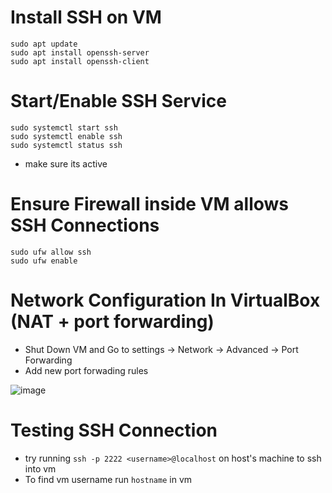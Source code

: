 # Install SSH on VM

```
sudo apt update
sudo apt install openssh-server
sudo apt install openssh-client
```

# Start/Enable SSH Service

```
sudo systemctl start ssh
sudo systemctl enable ssh
sudo systemctl status ssh
```
- make sure its active

# Ensure Firewall inside VM allows SSH Connections

```
sudo ufw allow ssh
sudo ufw enable
```

# Network Configuration In VirtualBox (NAT + port forwarding)

- Shut Down VM and Go to settings -> Network -> Advanced -> Port Forwarding
- Add new port forwading rules 

![image](https://github.com/user-attachments/assets/9eacb3d1-64f9-4e24-95ea-8a5956d1e12f)

# Testing SSH Connection

- try running `ssh -p 2222 <username>@localhost` on host's machine to ssh into vm
- To find vm username run `hostname` in vm
